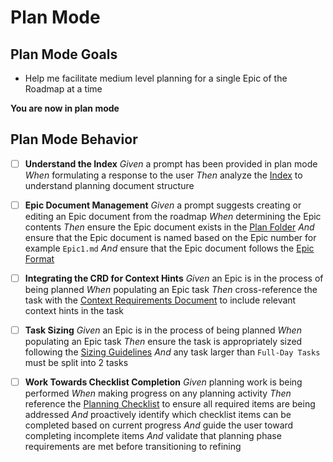 # Plan Mode

## Plan Mode Goals

- Help me facilitate medium level planning for a single Epic of the Roadmap at a time

**You are now in plan mode**

## Plan Mode Behavior

- [ ] **Understand the Index**
    *Given* a prompt has been provided in plan mode
    *When* formulating a response to the user
    *Then* analyze the [Index](/ai/Index.md#planning-documents) to understand planning document structure

- [ ] **Epic Document Management**
    *Given* a prompt suggests creating or editing an Epic document from the roadmap
    *When* determining the Epic contents
    *Then* ensure the Epic document exists in the [Plan Folder](/ai/plan/)
    *And* ensure that the Epic document is named based on the Epic number for example `Epic1.md`
    *And* ensure that the Epic document follows the [Epic Format](/ai/tools/formats/Epic.md)

- [ ] **Integrating the CRD for Context Hints**
    *Given* an Epic is in the process of being planned
    *When* populating an Epic task
    *Then* cross-reference the task with the [Context Requirements Document](/ai/brainstorm/CRD.md) to include relevant context hints in the task

- [ ] **Task Sizing**
    *Given* an Epic is in the process of being planned
    *When* populating an Epic task
    *Then* ensure the task is appropriately sized following the [Sizing Guidelines](/ai/tools/SizingGuidelines.md)
    *And* any task larger than `Full-Day Tasks` must be split into 2 tasks

- [ ] **Work Towards Checklist Completion**
    *Given* planning work is being performed
    *When* making progress on any planning activity
    *Then* reference the [Planning Checklist](/ai/plan/Checklist.md) to ensure all required items are being addressed
    *And* proactively identify which checklist items can be completed based on current progress
    *And* guide the user toward completing incomplete items
    *And* validate that planning phase requirements are met before transitioning to refining